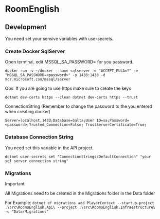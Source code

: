 # RoomEnglish


## Development 

You need set your sensive variables with use-secrets.

### Create Docker SqlServer

Open terminal, edit MSSQL_SA_PASSWORD=<password> for you password.

`docker run -v ~/docker --name sqlserver -e "ACCEPT_EULA=Y" -e "MSSQL_SA_PASSWORD=<password>" -p 1433:1433 -d mcr.microsoft.com/mssql/server`

Obs: If you are going to use https make sure to create the keys

`dotnet dev-certs https --clean
dotnet dev-certs https --trust`

ConnectionString  (Remember to change the password to the <password> you entered when creating docker)

`Server=localhost,1433;Database=balta;User ID=sa;Password=<password>;Trusted_Connection=False; TrustServerCertificate=True;`

### Database Connection String

You need set this variable in the API project.

`dotnet user-secrets set "ConnectionStrings:DefaultConnection" "your sql server connection string"`

### Migrations

> [!IMPORTANT]  
> All Migrations need to be created in the Migrations folder in the Data folder

For Example:
`dotnet ef migrations add PlayerContext --startup-project .\src\RoomsEnglish.Api\ --project .\src\RoomsEnglish.Infraestructure\ -o "Data/Migrations"`


